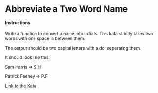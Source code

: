 # Abbreviate a Two Word Name

#### Instructions

Write a function to convert a name into initials. This kata strictly takes two words with one space in between them.

The output should be two capital letters with a dot seperating them.

It should look like this:

Sam Harris => S.H

Patrick Feeney => P.F

[Link to the Kata](https://www.codewars.com/kata/abbreviate-a-two-word-name/train/javascript)